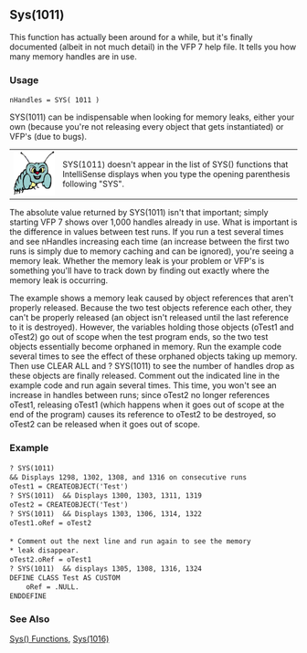 ## Sys(1011)

This function has actually been around for a while, but it's finally documented (albeit in not much detail) in the VFP 7 help file. It tells you how many memory handles are in use.

### Usage

```foxpro
nHandles = SYS( 1011 )
```

SYS(1011) can be indispensable when looking for memory leaks, either your own (because you're not releasing every object that gets instantiated) or VFP's (due to bugs).

<table>
<tr>
  <td width="17%" valign="top">
<img width="95" height="78" src="bug.gif">
  </td>
  <td width="83%">
  <p>SYS(1011) doesn't appear in the list of SYS() functions that IntelliSense displays when you type the opening parenthesis following &quot;SYS&quot;.</p>
  </td>
 </tr>
</table>

The absolute value returned by SYS(1011) isn't that important; simply starting VFP 7 shows over 1,000 handles already in use. What is important is the difference in values between test runs. If you run a test several times and see nHandles increasing each time (an increase between the first two runs is simply due to memory caching and can be ignored), you're seeing a memory leak. Whether the memory leak is your problem or VFP's is something you'll have to track down by finding out exactly where the memory leak is occurring.

The example shows a memory leak caused by object references that aren't properly released. Because the two test objects reference each other, they can't be properly released (an object isn't released until the last reference to it is destroyed). However, the variables holding those objects (oTest1 and oTest2) go out of scope when the test program ends, so the two test objects essentially become orphaned in memory. Run the example code several times to see the effect of these orphaned objects taking up memory. Then use CLEAR ALL and ? SYS(1011) to see the number of handles drop as these objects are finally released. Comment out the indicated line in the example code and run again several times. This time, you won't see an increase in handles between runs; since oTest2 no longer references oTest1, releasing oTest1 (which happens when it goes out of scope at the end of the program) causes its reference to oTest2 to be destroyed, so oTest2 can be released when it goes out of scope.

### Example

```foxpro
? SYS(1011)
&& Displays 1298, 1302, 1308, and 1316 on consecutive runs
oTest1 = CREATEOBJECT('Test')
? SYS(1011)  && Displays 1300, 1303, 1311, 1319
oTest2 = CREATEOBJECT('Test')
? SYS(1011)  && Displays 1303, 1306, 1314, 1322
oTest1.oRef = oTest2

* Comment out the next line and run again to see the memory
* leak disappear.
oTest2.oRef = oTest1
? SYS(1011)  && displays 1305, 1308, 1316, 1324
DEFINE CLASS Test AS CUSTOM
    oRef = .NULL.
ENDDEFINE
```
### See Also

[Sys() Functions](s4g895.md), [Sys(1016)](s4g275.md)